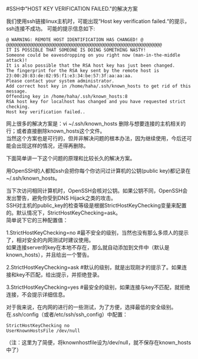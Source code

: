 #SSH中"HOST KEY VERIFICATION FAILED."的解决方案

我们使用ssh链接linux主机时，可能出现“Host key verification failed.“的提示，ssh连接不成功。
可能的提示信息如下:


	@ WARNING: REMOTE HOST IDENTIFICATION HAS CHANGED! @
	@@@@@@@@@@@@@@@@@@@@@@@@@@@@@@@@@@@@@@@@@@@@@@@@@@@@@@@@@@@
	IT IS POSSIBLE THAT SOMEONE IS DOING SOMETHING NASTY!
	Someone could be eavesdropping on you right now (man-in-the-middle attack)!
	It is also possible that the RSA host key has just been changed.
	The fingerprint for the RSA key sent by the remote host is
	23:00:20:83:de:02:95:f1:e3:34:be:57:3f:aa:aa:aa.
	Please contact your system administrator.
	Add correct host key in /home/haha/.ssh/known_hosts to get rid of this message.
	Offending key in /home/haha/.ssh/known_hosts:8
	RSA host key for localhost has changed and you have requested strict checking.
	Host key verification failed..


网上很多的解决方案是：vi ~/.ssh/known_hosts 删除与想要连接的主机相关的行；或者直接删除known_hosts这个文件。<br>
当然这个方案也是可行的，但并非解决问题的根本办法，因为继续使用，今后还可能会出现这样的情况，还得再删除。

下面简单讲一下这个问题的原理和比较长久的解决方案。

用OpenSSH的人都知ssh会把你每个你访问过计算机的公钥(public key)都记录在~/.ssh/known_hosts。<br>

当下次访问相同计算机时，OpenSSH会核对公钥。如果公钥不同，OpenSSH会发出警告，避免你受到DNS Hijack之类的攻击。<br>SSH对主机的public_key的检查等级是根据StrictHostKeyChecking变量来配置的。默认情况下，StrictHostKeyChecking=ask。<br>简单说下它的三种配置值：

1.StrictHostKeyChecking=no  #最不安全的级别，当然也没有那么多烦人的提示了，相对安全的内网测试时建议使用。<br>如果连接server的key在本地不存在，那么就自动添加到文件中（默认是known_hosts），并且给出一个警告。

2.StrictHostKeyChecking=ask #默认的级别，就是出现刚才的提示了。如果连接和key不匹配，给出提示，并拒绝登录。

3.StrictHostKeyChecking=yes #最安全的级别，如果连接与key不匹配，就拒绝连接，不会提示详细信息。

对于我来说，在内网的进行的一些测试，为了方便，选择最低的安全级别。在.ssh/config（或者/etc/ssh/ssh_config）中配置：

	StrictHostKeyChecking no
	UserKnownHostsFile /dev/null

（注：这里为了简便，将knownhostfile设为/dev/null，就不保存在known_hosts中了）